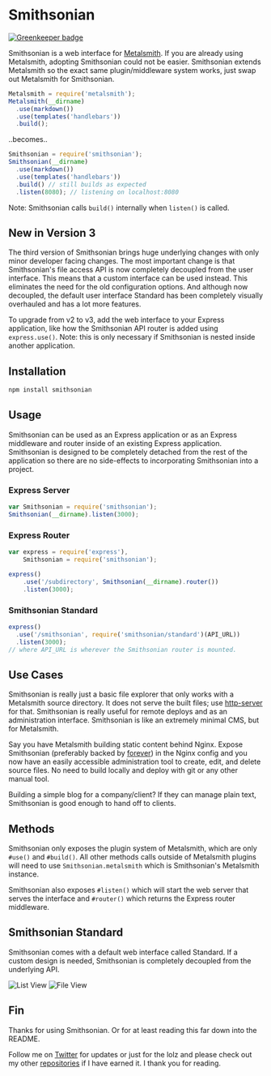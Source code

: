 Smithsonian
===========

[![Greenkeeper badge](https://badges.greenkeeper.io/andrejewski/smithsonian.svg)](https://greenkeeper.io/)

Smithsonian is a web interface for [Metalsmith](https://github.com/segmentio/metalsmith). If you are already using Metalsmith, adopting Smithsonian could not be easier. Smithsonian extends Metalsmith so the exact same plugin/middleware system works, just swap out Metalsmith for Smithsonian.

```javascript
Metalsmith = require('metalsmith');
Metalsmith(__dirname)
  .use(markdown())
  .use(templates('handlebars'))
  .build();
```

..becomes..

```javascript
Smithsonian = require('smithsonian');
Smithsonian(__dirname)
  .use(markdown())
  .use(templates('handlebars'))
  .build() // still builds as expected
  .listen(8080); // listening on localhost:8080
```

Note: Smithsonian calls `build()` internally when `listen()` is called.

## New in Version 3

The third version of Smithsonian brings huge underlying changes with only minor developer facing changes. The most important change is that Smithsonian's file access API is now completely decoupled from the user interface. This means that a custom interface can be used instead. This eliminates the need for the old configuration options. And although now decoupled, the default user interface Standard has been completely visually overhauled and has a lot more features.

To upgrade from v2 to v3, add the web interface to your Express application, like how the Smithsonian API router is added using `express.use()`. Note: this is only necessary if Smithsonian is nested inside another application.

## Installation

```bash
npm install smithsonian
```

## Usage

Smithsonian can be used as an Express application or as an Express middleware and router inside of an existing Express application. Smithsonian is designed to be completely detached from the rest of the application so there are no side-effects to incorporating Smithsonian into a project.

### Express Server

```javascript
var Smithsonian = require('smithsonian');
Smithsonian(__dirname).listen(3000);
```

### Express Router

```javascript
var express = require('express'),
    Smithsonian = require('smithsonian');

express()
    .use('/subdirectory', Smithsonian(__dirname).router())
    .listen(3000);
```

### Smithsonian Standard

```javascript
express()
  .use('/smithsonian', require('smithsonian/standard')(API_URL))
  .listen(3000);
// where API_URL is wherever the Smithsonian router is mounted.
```

## Use Cases

Smithsonian is really just a basic file explorer that only works with a Metalsmith source directory. It does not serve the built files; use [http-server](https://github.com/nodeapps/http-server) for that. Smithsonian is really useful for remote deploys and as an administration interface. Smithsonian is like an extremely minimal CMS, but for Metalsmith.

Say you have Metalsmith building static content behind Nginx. Expose Smithsonian (preferably backed by [forever](https://github.com/nodejitsu/forever)) in the Nginx config and you now have an easily accessible administration tool to create, edit, and delete source files. No need to build locally and deploy with git or any other manual tool.

Building a simple blog for a company/client? If they can manage plain text, Smithsonian is good enough to hand off to clients.

## Methods

Smithsonian only exposes the plugin system of Metalsmith, which are only `#use()` and `#build()`. All other methods calls outside of Metalsmith plugins will need to use `Smithsonian.metalsmith` which is Smithsonian's Metalsmith instance.

Smithsonian also exposes `#listen()` which will start the web server that serves the interface and `#router()` which returns the Express router middleware.

## Smithsonian Standard

Smithsonian comes with a default web interface called Standard. If a custom design is needed, Smithsonian is completely decoupled from the underlying API.

![List View](https://raw.github.com/andrejewski/smithsonian/master/screenshots/list-view.png)
![File View](https://raw.github.com/andrejewski/smithsonian/master/screenshots/file-view.png)

## Fin

Thanks for using Smithsonian. Or for at least reading this far down into the README.

Follow me on [Twitter](https://twitter.com/compooter) for updates or just for the lolz and please check out my other [repositories](https://github.com/andrejewski) if I have earned it. I thank you for reading.


